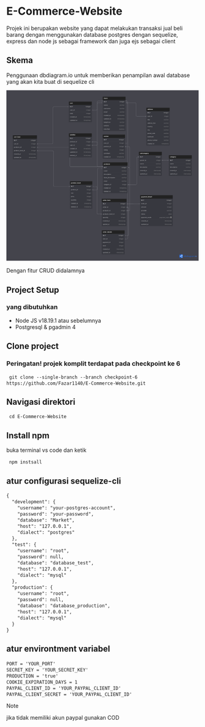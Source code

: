 # E-Commerce-Website

Projek ini berupakan website yang dapat melakukan transaksi jual beli barang dengan menggunakan database postgres dengan sequelize, express dan node js sebagai framework dan juga ejs sebagai client

## Skema 

Penggunaan dbdiagram.io untuk memberikan penampilan awal database yang akan kita buat di sequelize cli

![alt text](https://github.com/Fazar1140/E-Commerce-Website/blob/checkpoint-1/Ecommerce.png)

Dengan fitur CRUD didalamnya

## Project Setup 
### yang dibutuhkan 
* Node JS v18.19.1 atau sebelumnya
* Postgresql & pgadmin 4


## Clone project

### Peringatan! projek komplit terdapat pada checkpoint ke 6 
```
 git clone --single-branch --branch checkpoint-6 https://github.com/Fazar1140/E-Commerce-Website.git
```
## Navigasi direktori 
```
 cd E-Commerce-Website
```

## Install npm 
buka terminal vs code dan ketik 

```
 npm instsall
```


## atur configurasi sequelize-cli 

```
{
  "development": {
    "username": "your-postgres-account",
    "password": "your-password",
    "database": "Market",
    "host": "127.0.0.1",
    "dialect": "postgres"
  },
  "test": {
    "username": "root",
    "password": null,
    "database": "database_test",
    "host": "127.0.0.1",
    "dialect": "mysql"
  },
  "production": {
    "username": "root",
    "password": null,
    "database": "database_production",
    "host": "127.0.0.1",
    "dialect": "mysql"
  }
}

```

## atur environtment variabel 
```
PORT = 'YOUR_PORT'
SECRET_KEY = 'YOUR_SECRET_KEY'
PRODUCTION = 'true'
COOKIE_EXPIRATION_DAYS = 1
PAYPAL_CLIENT_ID = 'YOUR_PAYPAL_CLIENT_ID'
PAYPAL_CLIENT_SECRET = 'YOUR_PAYPAL_CLIENT_ID'

```

> [!NOTE]  
> jika tidak memiliki akun paypal gunakan COD


